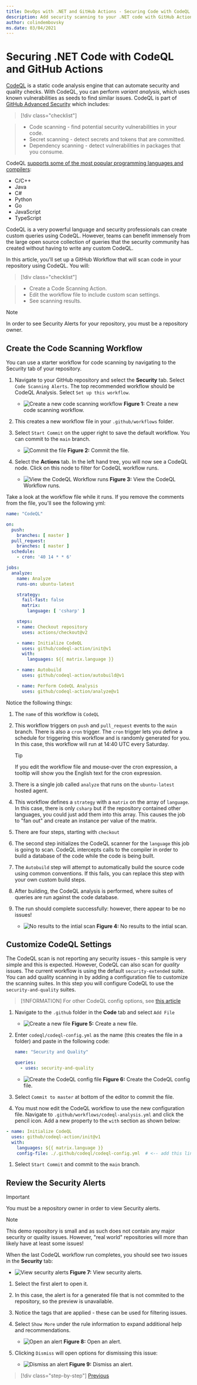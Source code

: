 ```yaml
---
title: DevOps with .NET and GitHub Actions - Securing Code with CodeQL
description: Add security scanning to your .NET code with GitHub Actions and CodeQL
author: colindembovsky
ms.date: 03/04/2021
---
```


# Securing .NET Code with CodeQL and GitHub Actions

[CodeQL](https://codeql.github.com/docs/codeql-overview/about-codeql/) is a static code analysis engine that can automate security and quality checks. With CodeQL, you can perform _variant analysis_, which uses known vulnerabilities as seeds to find similar issues. CodeQL is part of [GitHub Advanced Security](https://docs.github.com/github/getting-started-with-github/about-github-advanced-security) which includes:

> [!div class="checklist"]

> * Code scanning - find potential security vulnerabilities in your code.
> * Secret scanning - detect secrets and tokens that are committed.
> * Dependency scanning - detect vulnerabilities in packages that you consume.

CodeQL [supports some of the most popular programming languages and compilers](https://codeql.github.com/docs/codeql-overview/supported-languages-and-frameworks/):

- C/C++
- Java
- C#
- Python
- Go
- JavaScript
- TypeScript

CodeQL is a very powerful language and security professionals can create custom queries using CodeQL. However, teams can benefit immensely from the large open source collection of queries that the security community has created without having to write any custom CodeQL.

In this article, you'll set up a GitHub Workflow that will scan code in your repository using CodeQL. You will:

> [!div class="checklist"]

> * Create a Code Scanning Action.
> * Edit the workflow file to include custom scan settings.
> * See scanning results.

> [!NOTE]
> In order to see Security Alerts for your repository, you must be a repository owner.

## Create the Code Scanning Workflow

You can use a starter workflow for code scanning by navigating to the Security tab of your repository.

1. Navigate to your GitHub repository and select the **Security** tab. Select `Code Scanning Alerts`. The top recommended workflow should be CodeQL Analysis. Select `Set up this workflow`.

    - ![Create a new code scanning workflow](./media/actions/codeql/setup-workflow.jpg)
    **Figure 1:** Create a new code scanning workflow.

1. This creates a new workflow file in your `.github/workflows` folder.
1. Select `Start Commit` on the upper right to save the default workflow. You can commit to the `main` branch.

    - ![Commit the file](./media/actions/codeql/start-commit.jpg)
    **Figure 2:** Commit the file.

1. Select the **Actions** tab. In the left hand tree, you will now see a CodeQL node. Click on this node to filter for CodeQL workflow runs.

    - ![View the CodeQL Workflow runs](./media/actions/codeql/codeql-run.jpg)
    **Figure 3:** View the CodeQL Workflow runs.

Take a look at the workflow file while it runs. If you remove the comments from the file, you'll see the following yml:

```yml
name: "CodeQL"

on:
  push:
    branches: [ master ]
  pull_request:
    branches: [ master ]
  schedule:
    - cron: '40 14 * * 6'

jobs:
  analyze:
    name: Analyze
    runs-on: ubuntu-latest

    strategy:
      fail-fast: false
      matrix:
        language: [ 'csharp' ]

    steps:
    - name: Checkout repository
      uses: actions/checkout@v2

    - name: Initialize CodeQL
      uses: github/codeql-action/init@v1
      with:
        languages: ${{ matrix.language }}

    - name: Autobuild
      uses: github/codeql-action/autobuild@v1

    - name: Perform CodeQL Analysis
      uses: github/codeql-action/analyze@v1

```

Notice the following things:

1. The `name` of this workflow is `CodeQL`
1. This workflow triggers on `push` and `pull_request` events to the `main` branch. There is also a `cron` trigger. The `cron` trigger lets you define a schedule for triggering this workflow and is randomly generated for you. In this case, this workflow will run at 14:40 UTC every Saturday.

    > [!TIP]
    > If you edit the workflow file and mouse-over the cron expression, a tooltip will show you the English text for the cron expression.

1. There is a single job called `analyze` that runs on the `ubuntu-latest` hosted agent.
1. This workflow defines a `strategy` with a `matrix` on the array of `language`. In this case, there is only `csharp` but if the repository contained other languages, you could just add them into this array. This causes the job to "fan out" and create an instance per value of the matrix.
1. There are four steps, starting with `checkout`
1. The second step initializes the CodeQL scanner for the `language` this job is going to scan. CodeQL intercepts calls to the compiler in order to build a database of the code while the code is being built.
1. The `Autobuild` step will attempt to automatically build the source code using common conventions. If this fails, you can replace this step with your own custom build steps.
1. After building, the CodeQL analysis is performed, where suites of queries are run against the code database.
1. The run should complete successfully: however, there appear to be no issues!

    - ![No results to the intial scan](./media/actions/codeql/no-results.jpg)
    **Figure 4:** No results to the intial scan.

## Customize CodeQL Settings

The CodeQL scan is not reporting any security issues - this sample is very simple and this is expected. However, CodeQL can also scan for _quality_ issues. The current workflow is using the default `security-extended` suite. You can add quality scanning in by adding a configuration file to customize the scanning suites. In this step you will configure CodeQL to use the `security-and-quality` suites.

> [!INFORMATION]
> For other CodeQL config options, see [this article](https://docs.github.com/github/finding-security-vulnerabilities-and-errors-in-your-code/configuring-codeql-code-scanning-in-your-ci-system)

1. Navigate to the `.github` folder in the **Code** tab and select `Add File`

    - ![Create a new file](./media/actions/codeql/create-new-file.jpg)
    **Figure 5:** Create a new file.

1. Enter `codeql/codeql-config.yml` as the name (this creates the file in a folder) and paste in the following code:

    ```yml
    name: "Security and Quality"

    queries:
      - uses: security-and-quality
    ```

    - ![Create the CodeQL config file](./media/actions/codeql/codeql-config.jpg)
    **Figure 6:** Create the CodeQL config file.

1. Select `Commit to master` at bottom of the editor to commit the file.
1. You must now edit the CodeQL workflow to use the new configuration file. Navigate to `.github/workflows/codeql-analysis.yml` and click the pencil icon. Add a new property to the `with` section as shown below:

  ```yml
  - name: Initialize CodeQL
    uses: github/codeql-action/init@v1
    with:
      languages: ${{ matrix.language }}
      config-file: ./.github/codeql/codeql-config.yml  # <-- add this line
  ```

1. Select `Start Commit` and commit to the `main` branch.

## Review the Security Alerts

> [!IMPORTANT]
> You must be a repository owner in order to view Security alerts.

> [!NOTE]
> This demo repository is small and as such does not contain any major security or quality issues. However, "real world" repositories will more than likely have at least some issues!

When the last CodeQL workflow run completes, you should see two issues in the **Security** tab:

- ![View security alerts](./media/actions/codeql/security-alerts.jpg)
**Figure 7:** View security alerts.

1. Select the first alert to open it.
1. In this case, the alert is for a generated file that is not commited to the repository, so the preview is unavailable.
1. Notice the tags that are applied - these can be used for filtering issues.
1. Select `Show More` under the rule information to expand additional help and recommendations.

    - ![Open an alert](./media/actions/codeql/alert.jpg)
    **Figure 8:** Open an alert.

1. Clicking `Dismiss` will open options for dismissing this issue:

    - ![Dismiss an alert](./media/actions/codeql/dismiss.jpg)
    **Figure 9:** Dismiss an alert.

>[!div class="step-by-step"]
>[Previous](actions-deploy.md)
